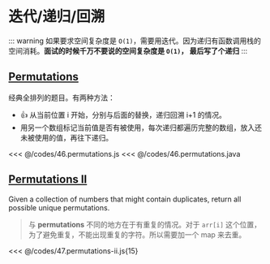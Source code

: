 # 迭代/递归/回溯

::: warning
如果要求空间复杂度是 `O(1)`，需要用迭代。因为递归有函数调用栈的空间消耗。__面试的时候千万不要说的空间复杂度是 `O(1)`， 最后写了个递归__
:::

## [Permutations](https://leetcode.com/problems/permutations/)

经典全排列的题目。有两种方法：
- :thumbsup: 从当前位置 i 开始，分别与后面的替换，递归回溯 i+1 的情况。
- 用另一个数组标记当前值是否有被使用，每次递归都遍历完整的数组，放入还未被使用的值，再往下递归。

<<< @/codes/46.permutations.js
<<< @/codes/46.permutations.java

## [Permutations II](https://leetcode.com/problems/permutations-ii/)
Given a collection of numbers that might contain duplicates, return all possible unique permutations.

> 与 __permutations__ 不同的地方在于有重复的情况。对于 `arr[i]` 这个位置，为了避免重复，不能出现重复的字符。所以需要加一个 map 来去重。

<<< @/codes/47.permutations-ii.js{15}



